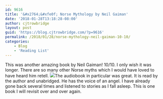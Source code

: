 ```yaml
---
id: 9616
title: '&#x2764;&#xfe0f; Norse Mythology by Neil Gaiman'
date: '2018-01-28T13:18:28-08:00'
author: cjtrowbridge
layout: post
guid: 'https://blog.cjtrowbridge.com/?p=9616'
permalink: /2018/01/28/norse-mythology-neil-gaiman-10-10/
categories:
    - Blog
    - 'Reading List'
---
```


This was another amazing book by Neil Gaiman! 10/10. I only wish it was longer. There are so many other Norse myths which I would have loved to have heard him retell. ![](https://blog.cjtrowbridge.com/wp-content/uploads/2018/01/Norse-Mythology-by-Neil-Gaiman-1-1.jpg)The audiobook in particular was great. It is read by the author and unabridged. He has the voice of an angel. I have already gone back several times and listened to stories as I fall asleep. This is one book I will revisit over and over again.